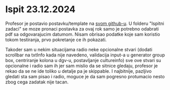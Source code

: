 # Ispit 23.12.2024

Profesor je postavio postavku/template na [svom github-u](https://github.com/denis-music/cs-winforms-exam-template-2023-24).
U folderu "Ispitni zadaci" se moze pronaci postavka za ovaj rok samo je potrebno odabrati pdf sa odgovarajucim datumom. 
Nisam obrisao podatke koje sam koristio tokom testiranja, prvo pokretanje ce ih pokazati.

Takoder sam u nekim situacijama radio neke opcionalne stvari (dodati scrollbar na txtInfo kada nije navedeno, validacija input-a u generator group box, centriranje kolona u dgv-u, postavljanje cultureinfo) sve ove stvari su opcionalne i radio sam ih jer sam mislio da se sitnice gledaju, profesor je rekao da se ne ide toliko u detalje pa je skippable.
I najbitnije, pazljivo gledati sta sam pisao i radio, moguce je da sam pogresno protumacio nesto zbog cega zadatak nije tacan.
